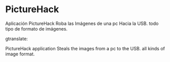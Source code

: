 # PictureHack
Aplicación PictureHack Roba las Imágenes de una pc Hacia la USB. todo tipo de formato de imágenes.


gtranslate:

PictureHack application Steals the images from a pc to the USB. all kinds of image format.

